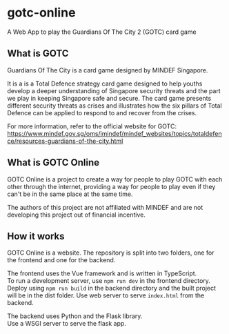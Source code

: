 # gotc-online
A Web App to play the Guardians Of The City 2 (GOTC) card game

## What is GOTC
Guardians Of The City is a card game designed by MINDEF Singapore. 

It is a is a Total Defence strategy card game designed to help youths develop a deeper understanding of Singapore security threats and the part we play in keeping Singapore safe and secure. The card game presents different security threats as crises and illustrates how the six pillars of Total Defence can be applied to respond to and recover from the crises.

For more information, refer to the official website for GOTC: https://www.mindef.gov.sg/oms/imindef/mindef_websites/topics/totaldefence/resources-guardians-of-the-city.html

## What is GOTC Online
GOTC Online is a project to create a way for people to play GOTC with each other through the internet, providing a way for people to play even if they can't be in the same place at the same time. 

The authors of this project are not affiliated with MINDEF and are not developing this project out of financial incentive.

## How it works
GOTC Online is a website. The repository is split into two folders, one for the frontend and one for the backend.

The frontend uses the Vue framework and is written in TypeScript.<br>
To run a development server, use `npm run dev` in the frontend directory.<br>
Deploy using `npm run build` in the backend directory and the built project will be in the dist folder. 
Use web server to serve `index.html` from the backend.

The backend uses Python and the Flask library.<br>
Use a WSGI server to serve the flask app.
